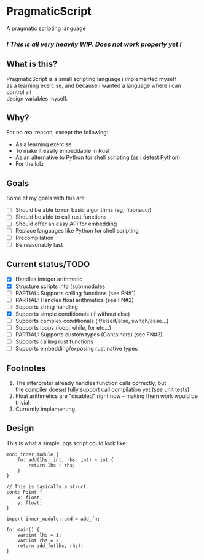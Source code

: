 # PragmaticScript

A pragmatic scripting language

### <i>! This is all very heavily WIP. Does not work properly yet !</i>

## What is this?

PragmaticScript is a small scripting language i implemented myself  
as a learning exercise, and because i wanted a language where i can control all  
design variables myself.

## Why?

For no real reason, except the following:
* As a learning exercise
* To make it easily embeddable in Rust
* As an alternative to Python for shell scripting (as i detest Python)
* For the lolz 

## Goals

Some of my goals with this are:
* [ ] Should be able to run basic algorithms (eg, fibonacci)
* [ ] Should be able to call rust functions
* [ ] Should offer an easy API for embedding
* [ ] Replace languages like Python for shell scripting
* [ ] Precompilation
* [ ] Be reasonably fast

## Current status/TODO

* [x] Handles integer arithmetic
* [x] Structure scripts into (sub)modules
* [ ] PARTIAL: Supports calling functions (see FN#1)
* [ ] PARTIAL: Handles float arithmetics (see FN#2)
* [ ] Supports string handling
* [x] Supports simple conditionals (if without else)
* [ ] Supports complex conditionals (if/elseif/else, switch/case...)
* [ ] Supports loops (loop, while, for etc...)
* [ ] PARTIAL: Supports custom types (Containers) (see FN#3)
* [ ] Supports calling rust functions
* [ ] Supports embedding/exposing rust native types

## Footnotes

1. The interpreter already handles function calls correctly, but  
    the compiler doesnt fully support call compilation yet (see unit tests)
2. Float arithmetics are "disabled" right now - making them work would be trivial
3. Currently implementing.

## Design

This is what a simple .pgs script could look like:  
```
mod: inner_module {
    fn: add(lhs: int, rhs: int) ~ int {
        return lhs + rhs;
    }
}

// This is basically a struct.
cont: Point {
    x: float;
    y: float;
}

import inner_module::add = add_fn;

fn: main() {
    var:int lhs = 1;
    var:int rhs = 2;
    return add_fn(lhs, rhs);
}
```
